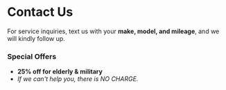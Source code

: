 # Contact Us

For service inquiries, text us with your **make, model, and mileage**, and we will kindly follow up.

### Special Offers
- **25% off for elderly & military**
- *If we can't help you, there is NO CHARGE.*

